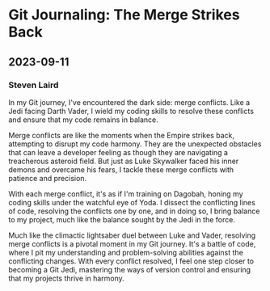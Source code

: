 # Git Journaling: The Merge Strikes Back
## 2023-09-11
### Steven Laird


In my Git journey, I've encountered the dark side: merge conflicts. Like a Jedi facing Darth Vader, I wield my coding skills to resolve these conflicts and ensure that my code remains in balance.

Merge conflicts are like the moments when the Empire strikes back, attempting to disrupt my code harmony. They are the unexpected obstacles that can leave a developer feeling as though they are navigating a treacherous asteroid field. But just as Luke Skywalker faced his inner demons and overcame his fears, I tackle these merge conflicts with patience and precision.

With each merge conflict, it's as if I'm training on Dagobah, honing my coding skills under the watchful eye of Yoda. I dissect the conflicting lines of code, resolving the conflicts one by one, and in doing so, I bring balance to my project, much like the balance sought by the Jedi in the force.

Much like the climactic lightsaber duel between Luke and Vader, resolving merge conflicts is a pivotal moment in my Git journey. It's a battle of code, where I pit my understanding and problem-solving abilities against the conflicting changes. With every conflict resolved, I feel one step closer to becoming a Git Jedi, mastering the ways of version control and ensuring that my projects thrive in harmony.